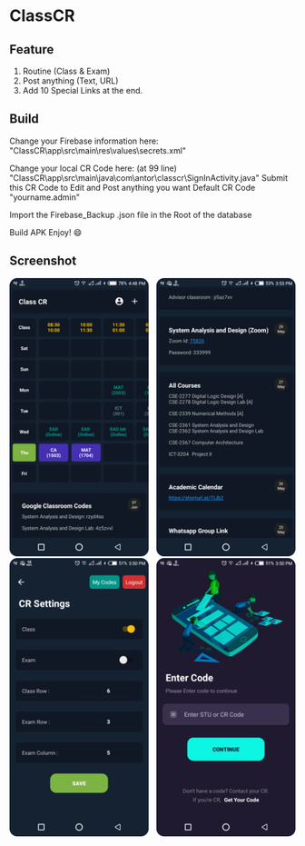 # ClassCR

## Feature
1. Routine (Class & Exam)
2. Post anything (Text, URL)
3. Add 10 Special Links at the end.

## Build
Change your Firebase information here:
"ClassCR\app\src\main\res\values\secrets.xml"

Change your local CR Code here: (at 99 line)
"ClassCR\app\src\main\java\com\antor\classcr\SignInActivity.java"
Submit this CR Code to Edit and Post anything you want
Default CR Code "yourname.admin"

Import the Firebase_Backup .json file in the Root of the database

Build APK
Enjoy! 😄

## Screenshot

![screenshot](https://github.com/AntorPi314/ClassCR/blob/main/.idea/Group_1.png)
![screenshot](https://github.com/AntorPi314/ClassCR/blob/main/.idea/Group_2.png)
